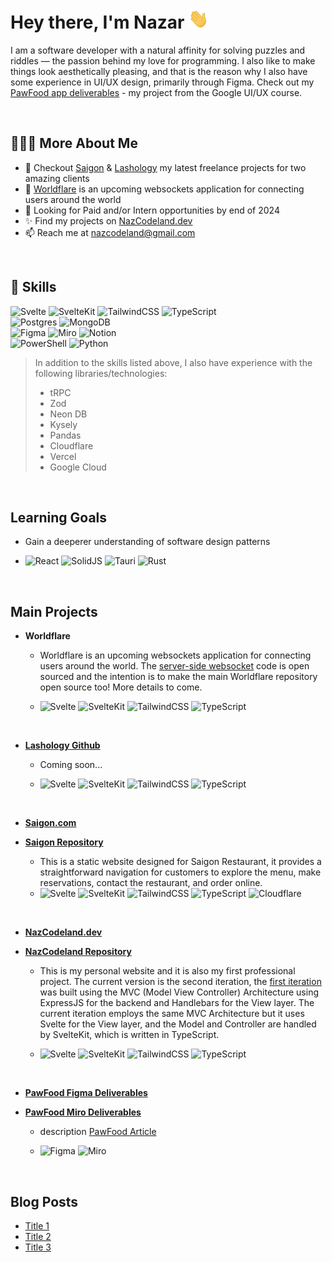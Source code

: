 


# Hey there, I'm Nazar <img src="https://raw.githubusercontent.com/ABSphreak/ABSphreak/master/gifs/Hi.gif" width="32" height="32">
I am a software developer with a natural affinity for solving puzzles and riddles — the passion behind my love for programming. I also like to make things look aesthetically pleasing, and that is the reason why I also have some experience in UI/UX design, primarily through Figma. Check out my [PawFood app deliverables](https://www.figma.com/file/3RS9n9i1alb0VKcLTzUOvo/PawFood?type=design&node-id=2%3A3929&mode=design&t=DsSyZsMX6Yr4tcnE-1) - my project from the Google UI/UX course.


<br/>

## 👩🏽‍💻 More About Me
- 🌱 Checkout [Saigon](https://saigonottawa.com) & [Lashology]() my latest freelance projects for two amazing clients
- 🚀 [Worldflare](https://github.com/NazCodeland/worldflare) is an upcoming websockets application for connecting users around the world
- 👯 Looking for Paid and/or Intern opportunities by end of 2024
- ✨ Find my projects on [NazCodeland.dev](https://nazcodeland.dev/projects)
- 📫 Reach me at nazcodeland@gmail.com

<br/>


## 💪 Skills 
![Svelte](https://img.shields.io/badge/svelte-%23f1413d.svg?style=for-the-badge&logo=svelte&logoColor=white)
![SvelteKit](https://img.shields.io/badge/SvelteKit-%23f1413d.svg?style=for-the-badge&logo=svelte&logoColor=white)
![TailwindCSS](https://img.shields.io/badge/tailwindcss-%2338B2AC.svg?style=for-the-badge&logo=tailwind-css&logoColor=white)
![TypeScript](https://img.shields.io/badge/typescript-%23007ACC.svg?style=for-the-badge&logo=typescript&logoColor=white)
<br/>
![Postgres](https://img.shields.io/badge/postgres-%23316192.svg?style=for-the-badge&logo=postgresql&logoColor=white)
![MongoDB](https://img.shields.io/badge/MongoDB-%234ea94b.svg?style=for-the-badge&logo=mongodb&logoColor=white)  <br/>
![Figma](https://img.shields.io/badge/figma-%23F24E1E.svg?style=for-the-badge&logo=figma&logoColor=white)
![Miro](https://img.shields.io/badge/Miro-F4B728?style=for-the-badge&logo=Miro&logoColor=white)
![Notion](https://img.shields.io/badge/Notion-%23000000.svg?style=for-the-badge&logo=notion&logoColor=white) <br/>
![PowerShell](https://img.shields.io/badge/PowerShell-%235391FE.svg?style=for-the-badge&logo=powershell&logoColor=white) ![Python](https://img.shields.io/badge/python-3670A0?style=for-the-badge&logo=python&logoColor=ffdd54)
 <br/>

> In addition to the skills listed above, I also have experience with the following libraries/technologies:
>   - tRPC
>   - Zod
>   - Neon DB
>   - Kysely
>   - Pandas
>   - Cloudflare
>   - Vercel
>   - Google Cloud

<br/>

## Learning Goals
- Gain a deeperer understanding of software design patterns 

- ![React](https://img.shields.io/badge/react-%2320232a.svg?style=for-the-badge&logo=react&logoColor=%2361DAFB)
  ![SolidJS](https://img.shields.io/badge/SolidJS-2c4f7c?style=for-the-badge&logo=solid&logoColor=c8c9cb)
  ![Tauri](https://img.shields.io/badge/tauri-%2324C8DB.svg?style=for-the-badge&logo=tauri&logoColor=%23FFFFFF)
  ![Rust](https://img.shields.io/badge/rust-%23000000.svg?style=for-the-badge&logo=rust&logoColor=white)
 


<br/>

## Main Projects

- **Worldflare**
  - Worldflare is an upcoming websockets application for connecting users around the world. The [server-side websocket](https://github.com/NazCodeland/ws--worldflare-websocket) code is open sourced and the intention is to make the main Worldflare repository open source too! More details to come.
    
  - ![Svelte](https://img.shields.io/badge/svelte-%23f1413d.svg?style=for-the-badge&logo=svelte&logoColor=white) ![SvelteKit](https://img.shields.io/badge/SvelteKit-%23f1413d.svg?style=for-the-badge&logo=svelte&logoColor=white) ![TailwindCSS](https://img.shields.io/badge/tailwindcss-%2338B2AC.svg?style=for-the-badge&logo=tailwind-css&logoColor=white) ![TypeScript](https://img.shields.io/badge/typescript-%23007ACC.svg?style=for-the-badge&logo=typescript&logoColor=white)

<br/>

<!--- **[Lashology.com]()**-->
- **[Lashology Github](https://github.com/NazCodeland/Saigon)**
  - Coming soon...
    
  - ![Svelte](https://img.shields.io/badge/svelte-%23f1413d.svg?style=for-the-badge&logo=svelte&logoColor=white) ![SvelteKit](https://img.shields.io/badge/SvelteKit-%23f1413d.svg?style=for-the-badge&logo=svelte&logoColor=white) ![TailwindCSS](https://img.shields.io/badge/tailwindcss-%2338B2AC.svg?style=for-the-badge&logo=tailwind-css&logoColor=white) ![TypeScript](https://img.shields.io/badge/typescript-%23007ACC.svg?style=for-the-badge&logo=typescript&logoColor=white)

<br/>

- **[Saigon.com](https://saigonottawa.com)**
- **[Saigon Repository](https://github.com/NazCodeland/Saigon)**
  
  - This is a static website designed for Saigon Restaurant, it provides a straightforward navigation for customers to explore the menu, make reservations, contact the restaurant, and order online.
  - ![Svelte](https://img.shields.io/badge/svelte-%23f1413d.svg?style=for-the-badge&logo=svelte&logoColor=white) ![SvelteKit](https://img.shields.io/badge/SvelteKit-%23f1413d.svg?style=for-the-badge&logo=svelte&logoColor=white) ![TailwindCSS](https://img.shields.io/badge/tailwindcss-%2338B2AC.svg?style=for-the-badge&logo=tailwind-css&logoColor=white) ![TypeScript](https://img.shields.io/badge/typescript-%23007ACC.svg?style=for-the-badge&logo=typescript&logoColor=white) ![Cloudflare](https://img.shields.io/badge/Cloudflare-F38020?style=for-the-badge&logo=Cloudflare&logoColor=white)



<!--
<br/>

- **[Barbercate.vercel.app](https://barbercate.vercel.app/)**
- **[Barbercate Figma Deliverables](https://github.com/NazCodeland/NazCodeland-V2)**
- **[Barbercate Repository](https://github.com/NazCodeland/NazCodeland-V2)**

  - description
      
  - ![Figma](https://img.shields.io/badge/figma-%23F24E1E.svg?style=for-the-badge&logo=figma&logoColor=white) ![Miro](https://img.shields.io/badge/Miro-F4B728?style=for-the-badge&logo=Miro&logoColor=white)
  - ![Svelte](https://img.shields.io/badge/svelte-%23f1413d.svg?style=for-the-badge&logo=svelte&logoColor=white) ![SvelteKit](https://img.shields.io/badge/SvelteKit-%23f1413d.svg?style=for-the-badge&logo=svelte&logoColor=white) ![TailwindCSS](https://img.shields.io/badge/tailwindcss-%2338B2AC.svg?style=for-the-badge&logo=tailwind-css&logoColor=white) ![TypeScript](https://img.shields.io/badge/typescript-%23007ACC.svg?style=for-the-badge&logo=typescript&logoColor=white) ![tRPC](https://img.shields.io/badge/tRPC-%232596BE.svg?style=for-the-badge&logo=tRPC&logoColor=white) ![Zod](https://img.shields.io/badge/zod-%233068b7.svg?style=for-the-badge&logo=zod&logoColor=white)
  - ![Postgres](https://img.shields.io/badge/postgres-%23316192.svg?style=for-the-badge&logo=postgresql&logoColor=white) ![Neon](https://shorturl.at/ginCD) ![Prisma](https://img.shields.io/badge/Prisma-3982CE?style=for-the-badge&logo=Prisma&logoColor=white) ![Kysley](https://img.shields.io/badge/kysley-%23000000.svg?style=for-the-badge&logo=kysley&logoColor=white) ![SQLite](https://img.shields.io/badge/sqlite-%2307405e.svg?style=for-the-badge&logo=sqlite&logoColor=white) 
-->
<br/>

- **[NazCodeland.dev](https://nazcodeland.dev/projects)**
- **[NazCodeland Repository](https://github.com/NazCodeland/NazCodeland-V2)**

  - This is my personal website and it is also my first professional project. The current version is the second iteration, the [first iteration](https://github.com/NazCodeland/NazCodeland) was built using the MVC (Model View Controller) Architecture using ExpressJS for the backend and Handlebars for the View layer. The current iteration employs the same MVC Architecture but it uses Svelte for the View layer, and the Model and Controller are handled by SvelteKit, which is written in TypeScript.
      
  - ![Svelte](https://img.shields.io/badge/svelte-%23f1413d.svg?style=for-the-badge&logo=svelte&logoColor=white) ![SvelteKit](https://img.shields.io/badge/SvelteKit-%23f1413d.svg?style=for-the-badge&logo=svelte&logoColor=white) ![TailwindCSS](https://img.shields.io/badge/tailwindcss-%2338B2AC.svg?style=for-the-badge&logo=tailwind-css&logoColor=white) ![TypeScript](https://img.shields.io/badge/typescript-%23007ACC.svg?style=for-the-badge&logo=typescript&logoColor=white)



<br/>

- **[PawFood Figma Deliverables](https://github.com/NazCodeland/NazCodeland-V2)**
- **[PawFood Miro Deliverables](https://github.com/NazCodeland/NazCodeland-V2)**

  - description [PawFood Article](https://nazcodeland.dev/projects/pawfood)
      
  - ![Figma](https://img.shields.io/badge/figma-%23F24E1E.svg?style=for-the-badge&logo=figma&logoColor=white) ![Miro](https://img.shields.io/badge/Miro-F4B728?style=for-the-badge&logo=Miro&logoColor=white)



<br/>



## Blog Posts
- [Title 1](nazcodeland.dev/blog)
- [Title 2](nazcodeland.dev/blog)
- [Title 3](nazcodeland.dev/blog)
